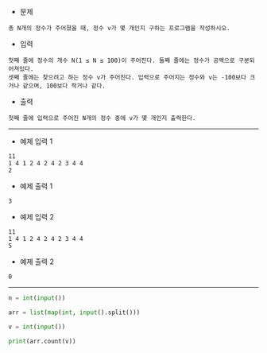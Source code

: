 - 문제

```
총 N개의 정수가 주어졌을 때, 정수 v가 몇 개인지 구하는 프로그램을 작성하시오.
```

- 입력

```
첫째 줄에 정수의 개수 N(1 ≤ N ≤ 100)이 주어진다. 둘째 줄에는 정수가 공백으로 구분되어져있다.
셋째 줄에는 찾으려고 하는 정수 v가 주어진다. 입력으로 주어지는 정수와 v는 -100보다 크거나 같으며, 100보다 작거나 같다.
```

- 출력

```
첫째 줄에 입력으로 주어진 N개의 정수 중에 v가 몇 개인지 출력한다.
```

---

- 예제 입력 1 

```
11
1 4 1 2 4 2 4 2 3 4 4
2
```

- 예제 출력 1 

```
3
```

- 예제 입력 2 

```
11
1 4 1 2 4 2 4 2 3 4 4
5
```

- 예제 출력 2 

```
0
```

---

```py
n = int(input())

arr = list(map(int, input().split()))

v = int(input())

print(arr.count(v))
```
